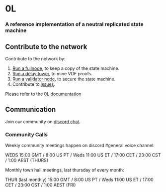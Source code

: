 # 0L
### A reference implementation of a neutral replicated state machine

## Contribute to the network
Contribute to the network by:
1. [Run a fullnode](https://github.com/OLSF/libra/blob/main/ol/documentation/node-ops/start_a_full_node.md), to keep a copy of the state machine.
2. [Run a delay tower](https://github.com/OLSF/libra/blob/main/ol/documentation/node-ops/tower_mining_VDF_proofs.md), to mine VDF proofs.
3. [Run a validator node](https://github.com/OLSF/libra/blob/main/ol/documentation/node-ops/validators/validator_onboarding_easy_mode.md), to secure the state machine.
4. Contribute to [issues](https://github.com/OLSF/libra/issues).

Please refer to the [0L documentation](https://github.com/OLSF/libra/tree/main/ol/documentation)

## Communication
Join our community on [discord chat](https://discord.gg/AzCp63pggW).

### Community Calls
Weekly community meetings happen on discord #general voice channel:

WEDS 15:00 GMT / 8:00 US PT / Weds 11:00 US ET / 17:00 CET / 23:00 CST / 1:00 AEST (THURS)

Monthly town hall meetings, last thursday of every month:

THUR (last monthly) 15:00 GMT / 8:00 US PT / Weds 11:00 US ET / 17:00 CET / 23:00 CST / 1:00 AEST (FRI)
